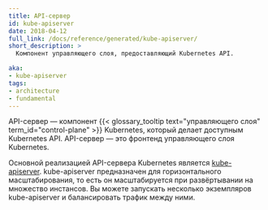```yaml
---
title: API-сервер
id: kube-apiserver
date: 2018-04-12
full_link: /docs/reference/generated/kube-apiserver/
short_description: >
  Компонент управляющего слоя, предоставляющий Kubernetes API.

aka:
- kube-apiserver
tags:
- architecture
- fundamental
---
```

 API-сервер — компонент {{< glossary_tooltip text="управляющего слоя" term_id="control-plane" >}} Kubernetes,
который делает доступным Kubernetes API. API-сервер — это фронтенд управляющего слоя Kubernetes.

<!--more-->

Основной реализацией API-сервера Kubernetes является [kube-apiserver](/docs/reference/generated/kube-apiserver/).
kube-apiserver предназначен для горизонтального масштабирования, то есть он масштабируется при развёртывании
на множество инстансов. Вы можете запускать несколько экземпляров kube-apiserver и балансировать трафик между ними.
